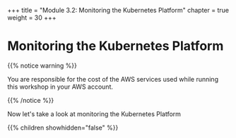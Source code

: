 +++
title = "Module 3.2: Monitoring the Kubernetes Platform"
chapter = true
weight = 30
+++

# Monitoring the Kubernetes Platform

{{% notice warning %}}<p> You are responsible for the cost of the AWS services used while running this workshop in your AWS account.</p> {{% /notice %}}

Now let's take a look at monitoring the Kubernetes Platform

{{% children showhidden="false" %}}
